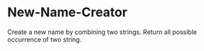# New-Name-Creator
Create a new name by combining two strings. Return all possible occurrence of two string.
